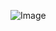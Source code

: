 ![Image](https://github.com/user-attachments/assets/ab0f501e-ee75-4289-ab54-3f50229c1b4c)
⠀ ⠀ ⠀ ⠀ ⠀ ⠀ ⠀ ⠀ ⠀ ⠀ ⠀ ⠀ ⠀ ⠀ ⠀ ⠀ ⠀ ⠀ ⠀ ⠀ ⠀ ⠀ ⠀ ⠀ ⠀  ⠀ ⠀⠀⠀⠀⠀ ⠀⠀ 

